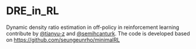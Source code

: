 # DRE_in_RL
Dynamic density ratio estimation in off-policy in reinforcement learning contribute by [@tianyu-z](https://github.com/tianyu-z) and [@semihcanturk](https://github.com/semihcanturk). The code is developed based on https://github.com/seungeunrho/minimalRL
